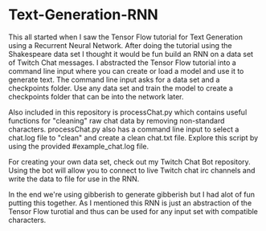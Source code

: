 # Text-Generation-RNN

This all started when I saw the Tensor Flow tutorial for Text Generation using a Recurrent Neural Network.  After doing the tutorial using the Shakespeare data set I thought it would be fun build an RNN on a data set of Twitch Chat messages.  I abstracted the Tensor Flow tutorial into a command line input where you can create or load a model and use it to generate text.  The command line input asks for a data set and a checkpoints folder.  Use any data set and train the model to create a checkpoints folder that can be into the network later.

Also included in this repository is processChat.py which contains useful functions for "cleaning" raw chat data by removing non-standard characters.  processChat.py also has a command line input to select a chat.log file to "clean" and create a clean chat.txt file.  Explore this script by using the provided #example_chat.log file.


For creating your own data set, check out my Twitch Chat Bot repository.  Using the bot will allow you to connect to live Twitch chat irc channels and write the data to file for use in the RNN.


In the end we're using gibberish to generate gibberish but I had alot of fun putting this together.  As I mentioned this RNN is just an abstraction of the Tensor Flow turotial and thus can be used for any input set with compatible characters.
